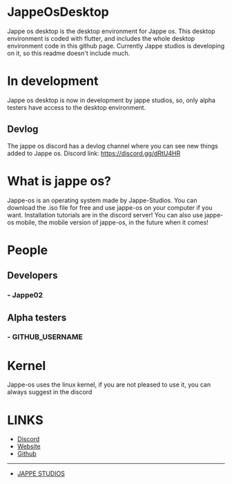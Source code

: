 # JappeOsDesktop

Jappe os desktop is the desktop environment for Jappe os.
This desktop environment is coded with flutter,
and includes the whole desktop environment code in this github page.
Currently Jappe studios is developing on it, so this readme doesn't include much.

# In development

Jappe os desktop is now in development by jappe studios, so, only alpha testers
have access to the desktop environment.

## Devlog

The jappe os discord has a devlog channel where you can see new things added to
Jappe os.
Discord link: https://discord.gg/dRtU4HR

# What is jappe os?

Jappe-os is an operating system made by Jappe-Studios. You can download the .iso
file for free and use jappe-os on your computer if you want. Installation tutorials
are in the discord server! You can also use jappe-os mobile, the mobile version of
jappe-os, in the future when it comes!

# People

## Developers
### - Jappe02
 

## Alpha testers
### - GITHUB_USERNAME
 

# Kernel

Jappe-os uses the linux kernel, if you are not pleased to use it, you can always
suggest in the discord

# LINKS

- [Discord](https://discord.gg/dRtU4HR)
- [Website](https://jappeos.blogspot.com/)
- [Github](https://github.com/Jappe02/jappeOsDesktop/)

- - - - - - - - - - - - - - - - - - - - - - - - - - - - - - - - - - - - - - - - - -

- [JAPPE STUDIOS](https://jappe-studios.blogspot.com/)
